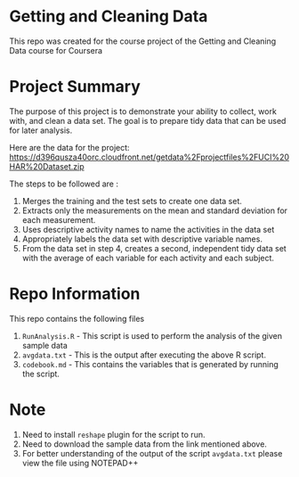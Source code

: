 # Getting and Cleaning Data
This repo was created for the course project of the Getting and Cleaning Data course for Coursera

# Project Summary
The purpose of this project is to demonstrate your ability to collect, work with, and clean a data set. The goal is to prepare tidy data that can be used for later analysis.

Here are the data for the project:
https://d396qusza40orc.cloudfront.net/getdata%2Fprojectfiles%2FUCI%20HAR%20Dataset.zip

The steps to be followed are :
1. Merges the training and the test sets to create one data set.
2. Extracts only the measurements on the mean and standard deviation for each measurement.
3. Uses descriptive activity names to name the activities in the data set
4. Appropriately labels the data set with descriptive variable names.
5. From the data set in step 4, creates a second, independent tidy data set with the average of each variable for each activity and each      subject.

# Repo Information
This repo contains the following files

1. `RunAnalysis.R` - This script is used to perform the analysis of the given sample data
2. `avgdata.txt` - This is the output after executing the above R script.
3. `codebook.md` - This contains the variables that is generated by running the script.

# Note
1. Need to install `reshape` plugin for the script to run.
2. Need to download the sample data from the link mentioned above.
3. For better understanding of the output of the script `avgdata.txt` please view the file using NOTEPAD++
